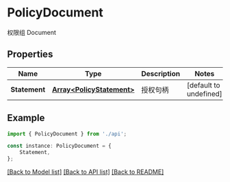 # PolicyDocument

权限组 Document

## Properties

Name | Type | Description | Notes
------------ | ------------- | ------------- | -------------
**Statement** | [**Array&lt;PolicyStatement&gt;**](PolicyStatement.md) | 授权句柄 | [default to undefined]

## Example

```typescript
import { PolicyDocument } from './api';

const instance: PolicyDocument = {
    Statement,
};
```

[[Back to Model list]](../README.md#documentation-for-models) [[Back to API list]](../README.md#documentation-for-api-endpoints) [[Back to README]](../README.md)
